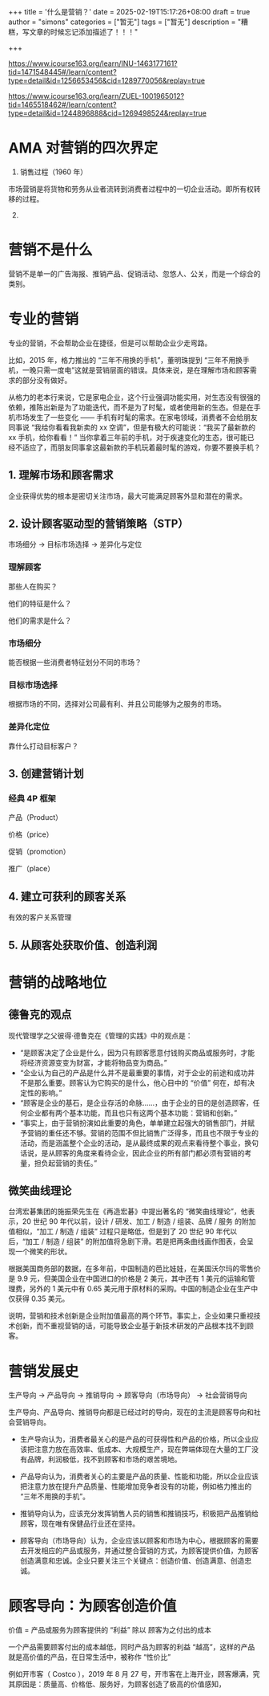 +++
title = '什么是营销？'
date = 2025-02-19T15:17:26+08:00
draft = true
author = "simons"
categories = ["暂无"]
tags = ["暂无"]
description = "糟糕，写文章的时候忘记添加描述了！！！"

+++

https://www.icourse163.org/learn/INU-1463177161?tid=1471548445#/learn/content?type=detail&id=1256653456&cid=1289770056&replay=true

https://www.icourse163.org/learn/ZUEL-1001965012?tid=1465518462#/learn/content?type=detail&id=1244896888&cid=1269498524&replay=true

# AMA 对营销的四次界定

1. 销售过程（1960 年）

市场营销是将货物和劳务从业者流转到消费者过程中的一切企业活动。即所有权转移的过程。

2.


# 营销不是什么

营销不是单一的广告海报、推销产品、促销活动、忽悠人、公关，而是一个综合的类别。



# 专业的营销

专业的营销，不会帮助企业在捷径，但是可以帮助企业少走弯路。

比如，2015 年，格力推出的 “三年不用换的手机”，董明珠提到 “三年不用换手机，一晚只需一度电”这就是营销层面的错误。具体来说，是在理解市场和顾客需求的部分没有做好。

从格力的老本行来说，它是家电企业，这个行业强调功能实用，对生态没有很强的依赖，推陈出新是为了功能迭代，而不是为了时髦，或者使用新的生态。但是在手机市场发生了一些变化 —— 手机有时髦的需求。在家电领域，消费者不会给朋友同事说 “我给你看看我新卖的 xx 空调”，但是有极大的可能说：“我买了最新款的 xx 手机，给你看看！” 当你拿着三年前的手机，对于疾速变化的生态，很可能已经不适应了，而朋友同事拿这最新款的手机玩着最时髦的游戏，你要不要换手机？



## 1. 理解市场和顾客需求

企业获得优势的根本是密切关注市场，最大可能满足顾客外显和潜在的需求。

## 2. 设计顾客驱动型的营销策略（STP）

市场细分 -> 目标市场选择 -> 差异化与定位

### 理解顾客

那些人在购买？

他们的特征是什么？

他们的需求是什么？

### 市场细分

能否根据一些消费者特征划分不同的市场？

### 目标市场选择

根据市场的不同，选择对公司最有利、并且公司能够为之服务的市场。

### 差异化定位

靠什么打动目标客户？

## 3. 创建营销计划

### 经典 4P 框架

产品（Product）

价格（price）

促销（promotion）

推广（place）



## 4. 建立可获利的顾客关系

有效的客户关系管理



## 5. 从顾客处获取价值、创造利润



# 营销的战略地位

## 德鲁克的观点

现代管理学之父彼得·德鲁克在《管理的实践》中的观点是：

- “是顾客决定了企业是什么，因为只有顾客愿意付钱购买商品或服务时，才能将经济资源变变为财富，才能将物品变为商品。”
- “企业认为自己的产品是什么并不是最重要的事情，对于企业的前途和成功并不是那么重要。顾客认为它购买的是什么，他心目中的 “价值” 何在，却有决定性的影响。”
- “顾客是企业的基石，是企业存活的命脉……，由于企业的目的是创造顾客，任何企业都有两个基本功能，而且也只有这两个基本功能：营销和创新。”
- “事实上，由于营销扮演如此重要的角色，单单建立起强大的销售部门，并赋予营销的重任还不够。营销的范围不但比销售广泛得多，而且也不限于专业的活动，而是涵盖整个企业的活动，是从最终成果的观点来看待整个事业，换句话说，是从顾客的角度来看待企业，因此企业的所有部门都必须有营销的考量，担负起营销的责任。”



## 微笑曲线理论

台湾宏碁集团的施振荣先生在《再造宏碁》中提出著名的 “微笑曲线理论”，他表示，20 世纪 90 年代以前，设计 / 研发、加工 / 制造 / 组装、品牌 / 服务 的附加值相似，“加工 / 制造 / 组装” 过程只是略低，但是到了 20 世纪 90 年代以后，“加工 / 制造 / 组装” 的附加值将急剧下滑。若是把两条曲线画作图表，会呈现一个微笑的形状。

根据美国商务部的数据，在多年前，中国制造的芭比娃娃，在美国沃尔玛的零售价是 9.9 元，但美国企业在中国进口的价格是 2 美元，其中还有 1 美元的运输和管理费，另外的 1 美元中有 0.65 美元用于原材料的采购。中国的制造企业在生产中仅获得 0.35 美元。

说明，营销和技术创新是企业附加值最高的两个环节。事实上，企业如果只重视技术创新，而不重视营销的话，可能导致企业基于新技术研发的产品根本找不到顾客。





# 营销发展史

生产导向 -> 产品导向 -> 推销导向 -> 顾客导向（市场导向） -> 社会营销导向

生产导向、产品导向、推销导向都是已经过时的导向，现在的主流是顾客导向和社会营销导向。

- 生产导向认为，消费者最关心的是产品的可获得性和产品的价格，所以企业应该把注意力放在高效率、低成本、大规模生产，现在弊端体现在大量的工厂没有品牌，利润极低，找不到顾客和市场的艰苦境地。

- 产品导向认为，消费者关心的主要是产品的质量、性能和功能，所以企业应该把注意力放在提升产品质量、性能增加竞争者没有的功能，例如格力推出的 “三年不用换的手机”。
- 推销导向认为，应该充分发挥销售人员的销售和推销技巧，积极把产品推销给顾客，现在唯有保健品行业还在坚持。
- 顾客导向（市场导向）认为，企业应该以顾客和市场为中心，根据顾客的需要去开发相应的产品或服务，并通过整合营销的方式，为顾客提供价值，为顾客创造满意和忠诚。企业只要关注三个关键点：创造价值、创造满意、创造忠诚。

# 顾客导向：为顾客创造价值

价值 = 产品或服务为顾客提供的 “利益” 除以 顾客为之付出的成本

一个产品需要顾客付出的成本越低，同时产品为顾客的利益 “越高”，这样的产品就是高价值的产品，在日常生活中，被称作 “性价比”

例如开市客（ Costco ），2019 年 8 月 27 号，开市客在上海开业，顾客爆满，究其原因是：质量高、价格低、服务好，为顾客创造了极高的价值感知，
